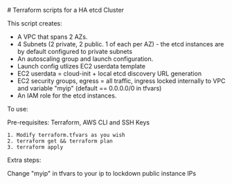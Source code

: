 # Terraform scripts for a HA etcd Cluster

This script creates:

- A VPC that spans 2 AZs.
- 4 Subnets (2 private, 2 public. 1 of each per AZ) - the etcd instances are by default configured to private subnets
- An autoscaling group and launch configuration.
- Launch config utlizes EC2 userdata template
- EC2 userdata = cloud-init + local etcd discovery URL generation
- EC2 security groups, egress = all traffic, ingress locked internally to VPC and variable "myip" (default == 0.0.0.0/0 in tfvars)
- An IAM role for the etcd instances.

To use:

Pre-requisites: Terraform, AWS CLI and SSH Keys

```
1. Modify terraform.tfvars as you wish
2. terraform get && terraform plan
3. terraform apply
```

Extra steps:

Change "myip" in tfvars to your ip to lockdown public instance IPs

